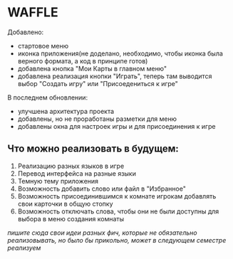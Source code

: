 # WAFFLE

Добавлено:
 - стартовое меню
 - иконка приложения(не доделано, необходимо, чтобы иконка была верного формата, а код в принципе готов)
 - добавлена кнопка "Мои Карты в главном меню"
 - добавлена реализация кнопки "Играть", теперь там выводится выбор "Создать игру" или "Присоедениться к игре"
 
 В последнем обновлении:
 - улучшена архитектура проекта
 - добавлены, но не проработаны разметки для меню
 - добавлены окна для настроек игры и для присоединения к игре





## Что можно реализовать в будущем:

1. Реализацию разных языков в игре
2. Перевод интерфейса на разные языки
3. Темную тему приложения
4. Возможность добавить слово или файл в "Избранное"
5. Возможность присоединившимся к комнате игрокам добавлять свои карточки в общую стопку
6. Возможность отключать слова, чтобы они не были доступны для выбора в меню создания комнаты

*пишите сюда свои идеи разных фич, которые не обязательно реализовывать, но было бы прикольно, может в следующем семестре реализуем*